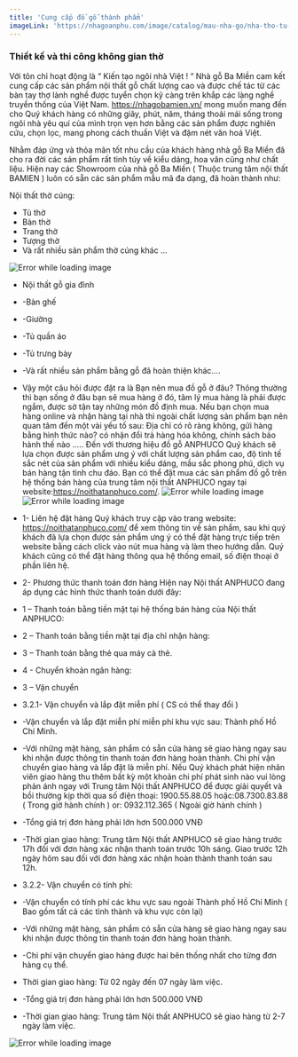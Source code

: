 ```yaml
---
title: 'Cung cấp đồ gỗ thành phẩm'
imageLink: 'https://nhagoanphu.com/image/catalog/mau-nha-go/nha-tho-tu-duong/NTD-01/nha-tu-duong-2.jpg'
---
```


### Thiết kế và thi công không gian thờ

Với tôn chỉ hoạt động là “ Kiến tạo ngôi nhà Việt ! “ Nhà gỗ Ba Miền cam kết cung cấp các sản phẩm nội thất gỗ chất lượng cao và được chế tác từ các bàn tay thợ lành nghề được tuyển chọn kỹ càng trên khắp các làng nghề truyền thống của Việt Nam. https://nhagobamien.vn/ mong muốn mang đến cho Quý khách hàng có những giây, phút, năm, tháng thoải mái sống trong ngôi nhà yêu quí của mình trọn vẹn hơn bằng các sản phẩm được nghiên cứu, chọn lọc, mang phong cách thuần Việt và đậm nét văn hoá Việt.

Nhằm đáp ứng và thỏa mãn tốt nhu cầu của khách hàng nhà gỗ Ba Miền đã cho ra đời các sản phẩm rất tinh túy về kiểu dáng, hoa văn cũng như chất liệu. Hiện nay các Showroom của nhà gỗ Ba Miền ( Thuộc trung tâm nội thất BAMIEN ) luôn có sẵn các sản phẩm mẫu mã đa dạng, đã hoàn thành như:

Nội thất thờ cúng:

-   Tủ thờ
-   Bàn thờ
-   Trang thờ
-   Tượng thờ
-   Và rất nhiều sản phẩm thờ cúng khác …

![Error while loading image](https://drive.google.com/thumbnail?id=1uXCrz8ImKRTiTJTelSP75CGQCnjF8fTe 'Ảnh minh họa')

-   Nội thất gỗ gia đình
-   -Bàn ghế
-   -Giường
-   -Tủ quần áo
-   -Tủ trưng bày
-   -Và rất nhiều sản phẩm bằng gỗ đã hoàn thiện khác….

-   Vậy một câu hỏi được đặt ra là Bạn nên mua đồ gỗ ở đâu?
    Thông thường thì bạn sống ở đâu bạn sẽ mua hàng ở đó, tâm lý mua hàng là phải được ngắm, được sờ tận tay những món đồ định mua. Nếu bạn chọn mua hàng online và nhận hàng tại nhà thì ngoài chất lượng sản phẩm bạn nên quan tâm đến một vài yếu tố sau: Địa chỉ có rõ ràng không, gửi hàng bằng hình thức nào? có nhận đổi trả hàng hóa không, chính sách bảo hành thế nào …..
    Đến với thương hiệu đồ gỗ ANPHUCO Quý khách sẽ lựa chọn được sản phẩm ưng ý với chất lượng sản phẩm cao, độ tinh tế sắc nét của sản phẩm với nhiều kiểu dáng, mầu sắc phong phú, dịch vụ bán hàng tận tình chu đáo.
    Bạn có thể đặt mua các sản phẩm đồ gỗ trên hệ thống bán hàng của trung tâm nội thất ANPHUCO ngay tại website:https://noithatanphuco.com/.
    ![Error while loading image](https://drive.google.com/thumbnail?id=1FkMvnr08-Wtp6SKtvxw5K-aYeB_2joR1 'Ảnh minh họa')
    ![Error while loading image](https://drive.google.com/thumbnail?id=1xNijD3p3yf7tfC3QoH-793TtAjyKgZt8 'Ảnh minh họa')
-   1- Liên hệ đặt hàng
    Quý khách truy cập vào trang website: https://noithatanphuco.com/ để xem thông tin về sản phẩm, sau khi quý khách đã lựa chọn được sản phẩm ưng ý có thể đặt hàng trực tiếp trên website bằng cách click vào nút mua hàng và làm theo hướng dẫn. Quý khách cũng có thể đặt hàng thông qua hệ thống email, số điện thoại ở phần liên hệ.

-   2- Phương thức thanh toán đơn hàng
    Hiện nay Nội thất ANPHUCO đang áp dụng các hình thức thanh toán dưới đây:
-   1 – Thanh toán bằng tiền mặt tại hệ thống bán hàng của Nội thất ANPHUCO:
-   2 – Thanh toán bằng tiền mặt tại địa chỉ nhận hàng:
-   3 – Thanh toán bằng thẻ qua máy cà thẻ.
-   4 - Chuyển khoản ngân hàng:

-   3 – Vận chuyển
-   3.2.1- Vận chuyển và lắp đặt miễn phí ( CS có thể thay đổi )
-   -Vận chuyển và lắp đặt miễn phí miễn phí khu vực sau: Thành phố Hồ Chí Minh.
-   -Với những mặt hàng, sản phẩm có sẵn cửa hàng sẽ giao hàng ngay sau khi nhận được thông tin thanh toán đơn hàng hoàn thành. Chi phí vận chuyển giao hàng và lắp đặt là miễn phí. Nếu Quý khách phát hiện nhân viên giao hàng thu thêm bất kỳ một khoản chi phí phát sinh nào vui lòng phản ánh ngay với Trung tâm Nội thất ANPHUCO để được giải quyết và bồi thường kịp thời qua số điện thoại: 1900.55.88.05 hoặc:08.7300.83.88 ( Trong giờ hành chính ) or: 0932.112.365 ( Ngoài giờ hành chính )
-   -Tổng giá trị đơn hàng phải lớn hơn 500.000 VNĐ
-   -Thời gian giao hàng: Trung tâm Nội thất ANPHUCO sẽ giao hàng trước 17h đối với đơn hàng xác nhận thanh toán trước 10h sáng. Giao trước 12h ngày hôm sau đối với đơn hàng xác nhận hoàn thành thanh toán sau 12h.
-   3.2.2- Vận chuyển có tính phí:
-   -Vận chuyển có tính phí các khu vực sau ngoài Thành phố Hồ Chí Minh ( Bao gồm tất cả các tỉnh thành và khu vực còn lại)
-   -Với những mặt hàng, sản phẩm có sẵn cửa hàng sẽ giao hàng ngay sau khi nhận được thông tin thanh toán đơn hàng hoàn thành.
-   -Chi phí vận chuyển giao hàng được hai bên thống nhất cho từng đơn hàng cụ thể.
-   Thời gian giao hàng: Từ 02 ngày đến 07 ngày làm việc.
-   -Tổng giá trị đơn hàng phải lớn hơn 500.000 VNĐ
-   -Thời gian giao hàng: Trung tâm Nội thất ANPHUCO sẽ giao hàng từ 2-7 ngày làm việc.

![Error while loading image](https://drive.google.com/thumbnail?id=1AxkXVSTaUtRg2JPanoiGvs7lrVMhYSBV 'Ảnh minh họa')
